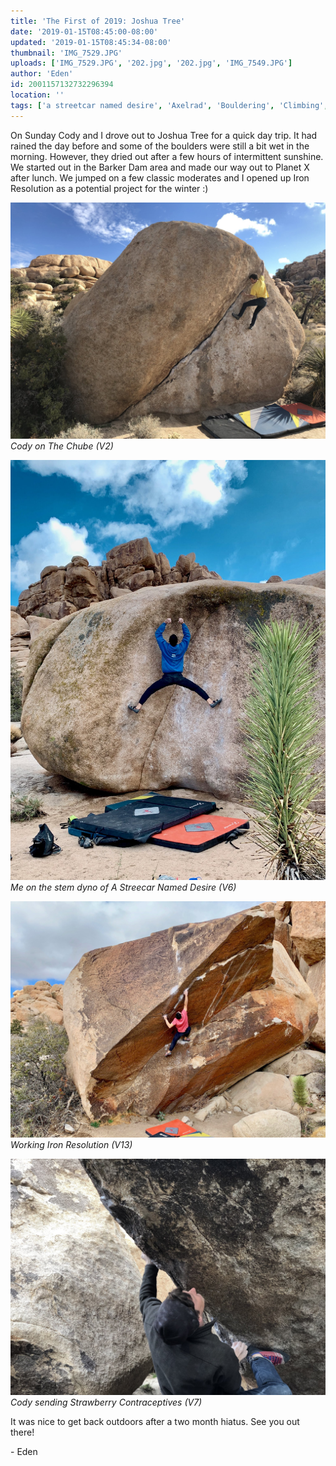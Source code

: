 ```yaml
---
title: 'The First of 2019: Joshua Tree'
date: '2019-01-15T08:45:00-08:00'
updated: '2019-01-15T08:45:34-08:00'
thumbnail: 'IMG_7529.JPG'
uploads: ['IMG_7529.JPG', '202.jpg', '202.jpg', 'IMG_7549.JPG']
author: 'Eden'
id: 2001157132732296394
location: ''
tags: ['a streetcar named desire', 'Axelrad', 'Bouldering', 'Climbing', 'granite', 'Joshua', 'joshua tree', 'the chube', 'Tree']
---
```


On Sunday Cody and I drove out to Joshua Tree for a quick day trip. It had rained the day before and some of the boulders were still a bit wet in the morning. However, they dried out after a few hours of intermittent sunshine. We started out in the Barker Dam area and made our way out to Planet X after lunch. We jumped on a few classic moderates and I opened up Iron Resolution as a potential project for the winter :) 

![image alt](uploads/IMG_7529.JPG)*Cody on The Chube (V2)*

![image alt](uploads/IMG_0076%202.jpg)*Me on the stem dyno of A Streecar Named Desire (V6)*

![image alt](uploads/IMG_0088%202.jpg)*Working Iron Resolution (V13)*

![image alt](uploads/IMG_7549.JPG)*Cody sending Strawberry Contraceptives (V7)*

It was nice to get back outdoors after a two month hiatus. See you out there! 

\- Eden

